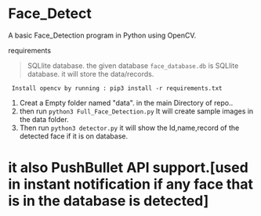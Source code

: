# Face_Detect
A basic Face_Detection program in Python using OpenCV.

requirements
> SQLlite database. the given database `face_database.db` is SQLlite database. it will store the data/records.

``` Install opencv by running : pip3 install -r requirements.txt```

1. Creat a Empty folder named "data". in the main Directory of repo..
2. then run ```python3 Full_Face_Detection.py``` It will create sample images in the data folder.
3. Then run ```python3 detector.py``` it will show the Id,name,record of the detected face if it is on database.

# it also PushBullet API support.[used in instant notification if any face that is in the database is detected]
